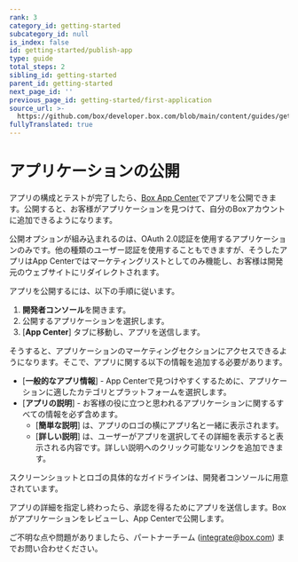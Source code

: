 ```yaml
---
rank: 3
category_id: getting-started
subcategory_id: null
is_index: false
id: getting-started/publish-app
type: guide
total_steps: 2
sibling_id: getting-started
parent_id: getting-started
next_page_id: ''
previous_page_id: getting-started/first-application
source_url: >-
  https://github.com/box/developer.box.com/blob/main/content/guides/getting-started/publish-app.md
fullyTranslated: true
---
```

# アプリケーションの公開

アプリの構成とテストが完了したら、[Box App Center][app-center]でアプリを公開できます。公開すると、お客様がアプリケーションを見つけて、自分のBoxアカウントに追加できるようになります。

<Message type="warning">

公開オプションが組み込まれるのは、OAuth 2.0認証を使用するアプリケーションのみです。他の種類のユーザー認証を使用することもできますが、そうしたアプリはApp Centerではマーケティングリストとしてのみ機能し、お客様は開発元のウェブサイトにリダイレクトされます。

</Message>

アプリを公開するには、以下の手順に従います。

1. **開発者コンソール**を開きます。
2. 公開するアプリケーションを選択します。
3. \[**App Center**] タブに移動し、アプリを送信します。

そうすると、アプリケーションのマーケティングセクションにアクセスできるようになります。そこで、アプリに関する以下の情報を追加する必要があります。

* \[**一般的なアプリ情報**] - App Centerで見つけやすくするために、アプリケーションに適したカテゴリとプラットフォームを選択します。
* \[**アプリの説明**] - お客様の役に立つと思われるアプリケーションに関するすべての情報を必ず含めます。
  * \[**簡単な説明**] は、アプリのロゴの横にアプリ名と一緒に表示されます。
  * \[**詳しい説明**] は、ユーザーがアプリを選択してその詳細を表示すると表示される内容です。詳しい説明へのクリック可能なリンクを追加できます。

<Message type="notice">

スクリーンショットとロゴの具体的なガイドラインは、開発者コンソールに用意されています。

</Message>

アプリの詳細を指定し終わったら、承認を得るためにアプリを送信します。Boxがアプリケーションをレビューし、App Centerで公開します。

ご不明な点や問題がありましたら、パートナーチーム ([integrate@box.com](mailto:integrate@box.com)) までお問い合わせください。

[app-center]: https://cloud.app.box.com/app-center